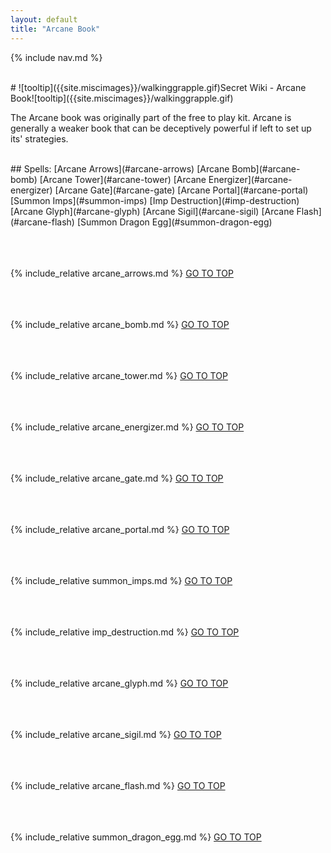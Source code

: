 ```yaml
---
layout: default
title: "Arcane Book"
---
```



{% include nav.md  %}

<br />
# ![tooltip]({{site.miscimages}}/walkinggrapple.gif)Secret Wiki - Arcane Book![tooltip]({{site.miscimages}}/walkinggrapple.gif)

The Arcane book was originally part of the free to play kit. Arcane is generally a weaker book that can be deceptively powerful if left to set up its' strategies.

<br />
## Spells: 
[Arcane Arrows](#arcane-arrows) [Arcane Bomb](#arcane-bomb) [Arcane Tower](#arcane-tower) [Arcane Energizer](#arcane-energizer) [Arcane Gate](#arcane-gate) [Arcane Portal](#arcane-portal) [Summon Imps](#summon-imps) [Imp Destruction](#imp-destruction) [Arcane Glyph](#arcane-glyph) [Arcane Sigil](#arcane-sigil) [Arcane Flash](#arcane-flash) [Summon Dragon Egg](#summon-dragon-egg)
<br /><br /><br /><br />

{% include_relative arcane_arrows.md %}
[GO TO TOP](#secret-wiki---arcane-book)
<br /><br /><br /><br />


{% include_relative arcane_bomb.md %}
[GO TO TOP](#secret-wiki---arcane-book)
<br /><br /><br /><br />


{% include_relative arcane_tower.md %}
[GO TO TOP](#secret-wiki---arcane-book)
<br /><br /><br /><br />


{% include_relative arcane_energizer.md %}
[GO TO TOP](#secret-wiki---arcane-book)
<br /><br /><br /><br />


{% include_relative arcane_gate.md %}
[GO TO TOP](#secret-wiki---arcane-book)
<br /><br /><br /><br />


{% include_relative arcane_portal.md %}
[GO TO TOP](#secret-wiki---arcane-book)
<br /><br /><br /><br />


{% include_relative summon_imps.md %}
[GO TO TOP](#secret-wiki---arcane-book)
<br /><br /><br /><br />


{% include_relative imp_destruction.md %}
[GO TO TOP](#secret-wiki---arcane-book)
<br /><br /><br /><br />


{% include_relative arcane_glyph.md %}
[GO TO TOP](#secret-wiki---arcane-book)
<br /><br /><br /><br />


{% include_relative arcane_sigil.md %}
[GO TO TOP](#secret-wiki---arcane-book)
<br /><br /><br /><br />


{% include_relative arcane_flash.md %}
[GO TO TOP](#secret-wiki---arcane-book)
<br /><br /><br /><br />


{% include_relative summon_dragon_egg.md %}
[GO TO TOP](#secret-wiki---arcane-book)
<br /><br /><br /><br />


